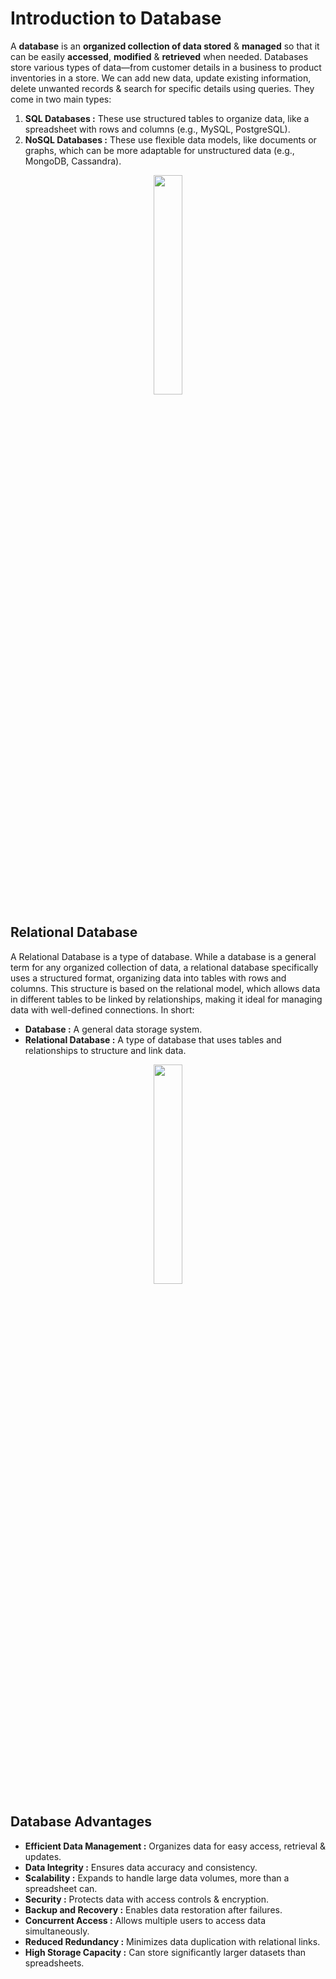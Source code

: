 # Introduction to Database
A **database** is an **organized collection of data stored** & **managed** so that it can be easily **accessed**, **modified** & **retrieved** when needed. Databases store various types of data—from customer details in a business to product inventories in a store. We can add new data, update existing information, delete unwanted records & search for specific details using queries. They come in two main types:
1. **SQL Databases :** These use structured tables to organize data, like a spreadsheet with rows and columns (e.g., MySQL, PostgreSQL).
2. **NoSQL Databases :** These use flexible data models, like documents or graphs, which can be more adaptable for unstructured data (e.g., MongoDB, Cassandra).
<div align="center">
    <img src="Database-Diagram" width=30%>
</div>

## Relational Database 
A Relational Database is a type of database. While a database is a general term for any organized collection of data, a relational database specifically uses a structured format, organizing data into tables with rows and columns. This structure is based on the relational model, which allows data in different tables to be linked by relationships, making it ideal for managing data with well-defined connections. In short:
- **Database :** A general data storage system.
- **Relational Database :** A type of database that uses tables and relationships to structure and link data.
<div align="center">
    <img src="Relational-Database-Diagram" width=30%>
</div>

## Database Advantages
- **Efficient Data Management :** Organizes data for easy access, retrieval & updates.
- **Data Integrity :** Ensures data accuracy and consistency.
- **Scalability :** Expands to handle large data volumes, more than a spreadsheet can.
- **Security :** Protects data with access controls & encryption.
- **Backup and Recovery :** Enables data restoration after failures.
- **Concurrent Access :** Allows multiple users to access data simultaneously.
- **Reduced Redundancy :** Minimizes data duplication with relational links.
- **High Storage Capacity :** Can store significantly larger datasets than spreadsheets.